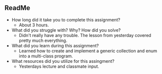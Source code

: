 ﻿## ReadMe
- How long did it take you to complete this assignment?
	- About 3 hours.
- What did you struggle with? Why? How did you solve?
	- Didn't really have any trouble.  The lesson from yesterday covered pretty much everything.
- What did you learn during this assignment?
	- Learned how to create and implement a generic collection and enum into a multi-class program.
- What resources did you utilize for this assingment?
	- Yesterdays lecture and classmate input.
